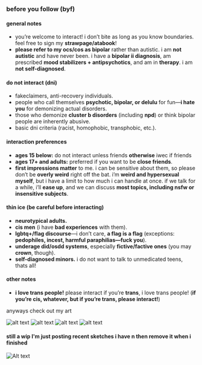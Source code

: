 ### **before you follow (byf)**  

#### **general notes**  
- you’re welcome to interact! i don’t bite as long as you know boundaries. feel free to sign my **strawpage/atabook**!  
- **please refer to my ocs/cos as bipolar** rather than autistic. i am **not autistic** and have never been. i have a **bipolar ii diagnosis**, am prescribed **mood stabilizers + antipsychotics**, and am in **therapy**. i am **not self-diagnosed**.  

#### **do not interact (dni)**  
- fakeclaimers, anti-recovery individuals.  
- people who call themselves **psychotic, bipolar, or delulu** for fun—**i hate you** for demonizing actual disorders.  
- those who demonize **cluster b disorders** (including **npd**) or think bipolar people are inherently abusive.  
- basic dni criteria (racist, homophobic, transphobic, etc.).  

#### **interaction preferences**  
- **ages 15 below:** do not interact unless friends **otherwise** iwec if friends
- **ages 17+ and adults:** preferred if you want to be **close friends**.  
- **first impressions matter** to me. i can be sensitive about them, so please don’t be **overly weird** right off the bat. i’m **weird and hypersexual myself**, but i have a limit to how much i can handle at once. if we talk for a while, i’ll **ease up**, and we can discuss **most topics, including nsfw or insensitive subjects**.  

#### **thin ice (be careful before interacting)**  
- **neurotypical adults.**  
- **cis men** (i have **bad experiences** with them).  
- **lgbtq+/flag discourse**—i don’t care, **a flag is a flag** (exceptions: **pedophiles, incest, harmful paraphilias—fuck you**).  
- **underage did/osdd systems**, especially **fictive/factive ones** (you may **crown**, though).  
- **self-diagnosed minors.**  i do not want to talk to unmedicated teens, thats all!

#### **other notes**  
- **i love trans people!** please interact if you’re **trans**, i love trans people! (**if you’re cis, whatever, but if you’re trans, please interact!**)  

anyways check out my art

![alt text](https://files.catbox.moe/p3im38.png)
![alt text](https://files.catbox.moe/7shorx.png)
![alt text](https://files.catbox.moe/d80ahu.jpg)
![alt text](https://files.catbox.moe/n75jco.png)
#### still a wip I'm just posting recent sketches i have n then remove it when i finished
![Alt text](https://files.catbox.moe/ztam00.jpg)
